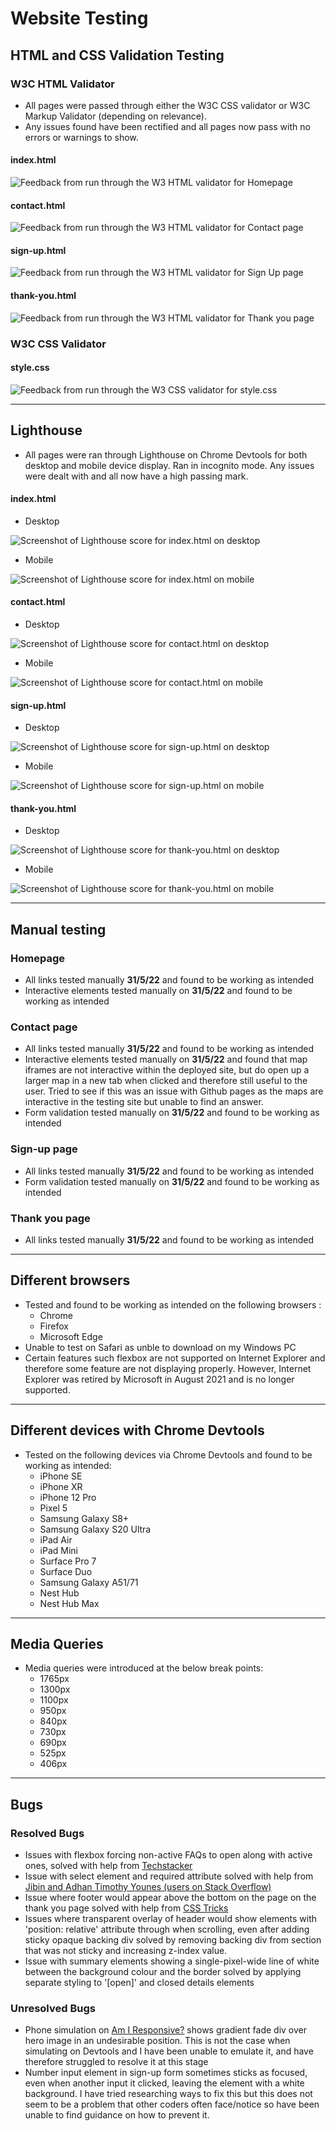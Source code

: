 # Website Testing

## HTML and CSS Validation Testing

###  W3C HTML Validator
- All pages were passed through either the W3C CSS validator or W3C Markup Validator (depending on relevance).
- Any issues found have been rectified and all pages now pass with no errors or warnings to show.  

#### index.html
![Feedback from run through the W3 HTML validator for Homepage](/assets/images/index-w3c-result.png)

#### contact.html
![Feedback from run through the W3 HTML validator for Contact page](/assets/images/contact-w3c-result.png)

#### sign-up.html
![Feedback from run through the W3 HTML validator for Sign Up page](/assets/images/sign-up-w3c-result.png)

#### thank-you.html
![Feedback from run through the W3 HTML validator for Thank you page](/assets/images/thank-you-w3c-result.png)

###  W3C CSS Validator

#### style.css
![Feedback from run through the W3 CSS validator for style.css](/assets/images/css-w3c-result.png)

---
## Lighthouse
- All pages were ran through Lighthouse on Chrome Devtools for both desktop and mobile device display. Ran in incognito mode. Any issues were dealt with and all now have a high passing mark.

#### index.html
- Desktop

![Screenshot of Lighthouse score for index.html on desktop](/assets/images/index-desktop.png)

- Mobile

![Screenshot of Lighthouse score for index.html on mobile](/assets/images/index-mobile.png)

#### contact.html
- Desktop

![Screenshot of Lighthouse score for contact.html on desktop](/assets/images/contact-desktop.png)

- Mobile

![Screenshot of Lighthouse score for contact.html on mobile](/assets/images/contact-mobile.png)

#### sign-up.html
- Desktop

![Screenshot of Lighthouse score for sign-up.html on desktop](/assets/images/sign-up-desktop.png)

- Mobile

![Screenshot of Lighthouse score for sign-up.html on mobile](/assets/images/sign-up-mobile.png)

#### thank-you.html
- Desktop

![Screenshot of Lighthouse score for thank-you.html on desktop](/assets/images/thank-you-desktop.png)

- Mobile

![Screenshot of Lighthouse score for thank-you.html on mobile](/assets/images/thank-you-mobile.png)

---
## Manual testing

### Homepage
- All links tested manually **31/5/22** and found to be working as intended
- Interactive elements tested manually on **31/5/22** and found to be working as intended

### Contact page
- All links tested manually **31/5/22** and found to be working as intended
- Interactive elements tested manually on **31/5/22** and found that map iframes are not interactive within the deployed site, but do open up a larger map in a new tab when clicked and therefore still useful to the user. Tried to see if this was an issue with Github pages as the maps are interactive in the testing site but unable to find an answer.
- Form validation tested manually on **31/5/22** and found to be working as intended

### Sign-up page
- All links tested manually **31/5/22** and found to be working as intended
- Form validation tested manually on **31/5/22** and found to be working as intended

### Thank you page
- All links tested manually **31/5/22** and found to be working as intended

---
## Different browsers
- Tested and found to be working as intended on the following browsers :
    - Chrome
    - Firefox
    - Microsoft Edge
- Unable to test on Safari as unble to download on my Windows PC
- Certain features such flexbox are not supported on Internet Explorer and therefore some feature are not displaying properly. However, Internet Explorer was retired by Microsoft in August 2021 and is no longer supported.

---
## Different devices with Chrome Devtools
- Tested on the following devices via Chrome Devtools and found to be working as intended:
    - iPhone SE
    - iPhone XR
    - iPhone 12 Pro
    - Pixel 5
    - Samsung Galaxy S8+
    - Samsung Galaxy S20 Ultra
    - iPad Air
    - iPad Mini
    - Surface Pro 7
    - Surface Duo 
    - Samsung Galaxy A51/71
    - Nest Hub
    - Nest Hub Max

---
## Media Queries
- Media queries were introduced at the below break points:
    - 1765px
    - 1300px
    - 1100px
    - 950px
    - 840px
    - 730px
    - 690px
    - 525px
    - 406px

---
## Bugs
### Resolved Bugs
- Issues with flexbox forcing non-active FAQs to open along with active ones, solved with help from [Techstacker](https://techstacker.com/prevent-flexbox-child-element-height-stretch-css/)
- Issue with select element and required attribute solved with help from [Jibin and Adhan Timothy Younes (users on Stack Overflow)](https://stackoverflow.com/questions/44322824/select-required-not-working)
- Issue where footer would appear above the bottom on the page on the thank you page solved with help from [CSS Tricks](https://css-tricks.com/couple-takes-sticky-footer/)
- Issues where transparent overlay of header would show elements with 'position: relative' attribute through when scrolling, even after  adding sticky opaque backing div solved by removing backing div from section that was not sticky and increasing z-index value.
- Issue with summary elements showing a single-pixel-wide line of white between the background colour and the border solved by applying separate styling to '[open]' and closed details elements

### Unresolved Bugs
- Phone simulation on [Am I Responsive?](https://ui.dev/amiresponsive) shows gradient fade div over hero image in an undesirable position. This is not the case when simulating on Devtools and I have been unable to emulate it, and have therefore struggled to resolve it at this stage
- Number input element in sign-up form sometimes sticks as focused, even when another input it clicked, leaving the element with a white background. I have tried researching ways to fix this but this does not seem to be a problem that other coders often face/notice so have been unable to find guidance on how to prevent it.




